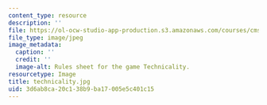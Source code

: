 ```yaml
---
content_type: resource
description: ''
file: https://ol-ocw-studio-app-production.s3.amazonaws.com/courses/cms-608-game-design-spring-2014/3d6ab8ca20c138b9ba17005e5c401c15_technicality.jpg
file_type: image/jpeg
image_metadata:
  caption: ''
  credit: ''
  image-alt: Rules sheet for the game Technicality.
resourcetype: Image
title: technicality.jpg
uid: 3d6ab8ca-20c1-38b9-ba17-005e5c401c15
---
```


